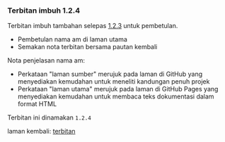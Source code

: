 ---
---

### Terbitan imbuh 1.2.4

Terbitan imbuh tambahan selepas [1.2.3][1] untuk pembetulan.

* Pembetulan nama am di laman utama
* Semakan nota terbitan bersama pautan kembali

Nota penjelasan nama am:

* Perkataan "laman sumber" merujuk pada laman di GitHub yang
menyediakan kemudahan untuk meneliti kandungan penuh projek
* Perkataan "laman utama" merujuk pada laman di GitHub Pages
yang menyediakan kemudahan untuk membaca teks dokumentasi
dalam format HTML

Terbitan ini dinamakan `1.2.4`

laman kembali: [terbitan][0]

  [0]: index.md
  [1]: 1.2.3.md
